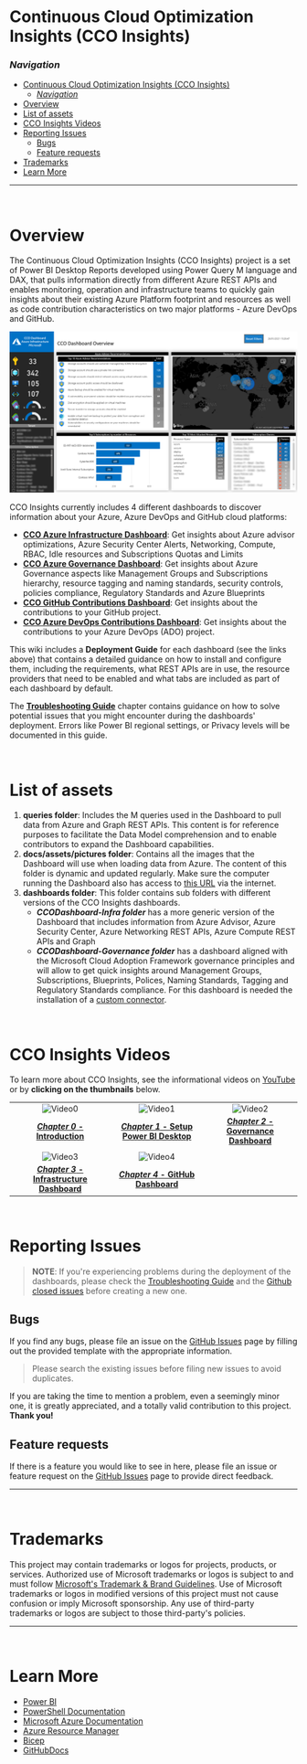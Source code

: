 # Continuous Cloud Optimization Insights (CCO Insights)

### _Navigation_

- [Continuous Cloud Optimization Insights (CCO Insights)](#continuous-cloud-optimization-insights-cco-insights)
    - [_Navigation_](#navigation)
- [Overview](#overview)
- [List of assets](#list-of-assets)
- [CCO Insights Videos](#cco-insights-videos)
- [Reporting Issues](#reporting-issues)
  - [Bugs](#bugs)
  - [Feature requests](#feature-requests)
- [Trademarks](#trademarks)
- [Learn More](#learn-more)

---

<br>

# Overview

The Continuous Cloud Optimization Insights (CCO Insights) project is a set of Power BI Desktop Reports developed using Power Query M language and DAX, that pulls information directly from different Azure REST APIs and enables monitoring, operation and infrastructure teams to quickly gain insights about their existing Azure Platform footprint and resources as well as code contribution characteristics on two major platforms - Azure DevOps and GitHub.

![OverviewImage](./media/OverviewImage.png)

CCO Insights currently includes 4 different dashboards to discover information about your Azure, Azure DevOps and GitHub cloud platforms:

- [**CCO Azure Infrastructure Dashboard**][CCOAzureInfrastructureDashboard]: Get insights about Azure advisor optimizations, Azure Security Center Alerts, Networking, Compute, RBAC, Idle resources and Subscriptions Quotas and Limits
- [**CCO Azure Governance Dashboard**][CCOAzureGovernanceDashboard]: Get insights about Azure Governance aspects like Management Groups and Subscriptions hierarchy, resource tagging and naming standards, security controls, policies compliance, Regulatory Standards and Azure Blueprints
- [**CCO GitHub Contributions Dashboard**][CCOGitHubContributionsDashboard]: Get insights about the contributions to your GitHub project.
- [**CCO Azure DevOps Contributions Dashboard**][CCOAdoContributionsDashboard]: Get insights about the contributions to your Azure DevOps (ADO) project.

This wiki includes a **Deployment Guide** for each dashboard (see the links above) that contains a detailed guidance on how to install and configure them, including the requirements, what REST APIs are in use, the resource providers that need to be enabled and what tabs are included as part of each dashboard by default. 

The [**Troubleshooting Guide**][TroubleshootingGuide] chapter contains guidance on how to solve potential issues that you might encounter during the dashboards' deployment. Errors like Power BI regional settings, or Privacy levels will be documented in this guide.

<br>

# List of assets

1. **queries folder**: Includes the M queries used in the Dashboard to pull data from Azure and Graph REST APIs. This content is for reference purposes to facilitate the Data Model comprehension and to enable contributors to expand the Dashboard capabilities.
2. **docs/assets/pictures folder**: Contains all the images that the Dashboard will use when loading data from Azure. The content of this folder is dynamic and updated regularly. Make sure the computer running the Dashboard also has access to [this URL][GraphicalElements] via the internet.
3. **dashboards folder**: This folder contains sub folders with different versions of the CCO Insights dashboards.
    - ***CCODashboard-Infra folder*** has a more generic version of the Dashboard that includes information from Azure Advisor, Azure Security Center, Azure Networking REST APIs, Azure Compute REST APIs and Graph
    - ***CCODashboard-Governance folder*** has a dashboard aligned with the Microsoft Cloud Adoption Framework governance principles and will allow to get quick insights around Management Groups, Subscriptions, Blueprints, Polices, Naming Standards, Tagging and Regulatory Standards compliance. For this dashboard is needed the installation of a [custom connector][CustomConnector].

<br>

# CCO Insights Videos

To learn more about CCO Insights, see the informational videos on [YouTube][YouTubeVideos] or by **clicking on the thumbnails** below.

||||
|:---:|:---:|:---:|
|![Video0][IMG_Video0]|![Video1][IMG_Video1] |![Video2][IMG_Video2]|
|[***Chapter 0* - Introduction**][Video0]|[***Chapter 1* - Setup Power BI Desktop**][Video1]|[**C*hapter 2* - Governance Dashboard**][Video2]
||||
|![Video3][IMG_Video3]|![Video4][IMG_Video4]||
|[***Chapter 3* - Infrastructure Dashboard**][Video3]|[***Chapter 4* - GitHub Dashboard**][Video4]||

<br>

# Reporting Issues

>**NOTE**: If you're experiencing problems during the deployment of the dashboards, please check the [Troubleshooting Guide][TroubleshootingGuide] and the [Github closed issues][GitHubClosedIssues] before creating a new one.


## Bugs

If you find any bugs, please file an issue on the [GitHub Issues][GitHubIssues] page by filling out the provided template with the appropriate information.

> Please search the existing issues before filing new issues to avoid duplicates.

If you are taking the time to mention a problem, even a seemingly minor one, it is greatly appreciated, and a totally valid contribution to this project. **Thank you!**

## Feature requests

If there is a feature you would like to see in here, please file an issue or feature request on the [GitHub Issues][GitHubIssues] page to provide direct feedback.

---

<br>

# Trademarks

This project may contain trademarks or logos for projects, products, or services. Authorized use of Microsoft trademarks or logos is subject to and must follow
[Microsoft's Trademark & Brand Guidelines][MicrosoftsTrademarkAndBrandGuidelines].
Use of Microsoft trademarks or logos in modified versions of this project must not cause confusion or imply Microsoft sponsorship.
Any use of third-party trademarks or logos are subject to those third-party's policies.

---

<br>

# Learn More

- [Power BI][PowerBIDocs]
- [PowerShell Documentation][PowerShellDocs]
- [Microsoft Azure Documentation][MicrosoftAzureDocs]
- [Azure Resource Manager][AzureResourceManager]
- [Bicep][Bicep]
- [GitHubDocs][GitHubDocs]

<!-- Docs -->
[GitHubDocs]: <https://docs.github.com/>
[GitHubIssues]: <https://github.com/Azure/CCOInsights/issues>
[GitHubClosedIssues]: <https://github.com/Azure/CCOInsights/issues?q=is%3Aissue>
[AzureResourceManager]: <https://learn.microsoft.com/en-us/azure/azure-resource-manager/management/overview>
[Bicep]: <https://github.com/Azure/bicep>
[MicrosoftAzureDocs]: <https://learn.microsoft.com/en-us/azure/>
[PowerShellDocs]: <https://learn.microsoft.com/en-us/powershell/>
[PowerBIDocs]: <https://learn.microsoft.com/en-us/power-bi/>
[MicrosoftsTrademarkAndBrandGuidelines]: <https://www.microsoft.com/en-us/legal/intellectualproperty/trademarks/usage/general>

<!-- Images -->
[YouTubeVideos]: <https://aka.ms/ccoinsights/videos>
[Video0]: <https://www.youtube.com/watch?v=9l9ME_WXxJk>
[Video1]: <https://www.youtube.com/watch?v=z5pez0kl8_s>
[Video2]: <https://www.youtube.com/watch?v=3lXcSaGtlx4>
[Video3]: <https://www.youtube.com/watch?v=TzIbdpDQX5U>
[Video4]: <https://www.youtube.com/watch?v=uYbcd3B4z4I>
[IMG_Video0]: <https://img.youtube.com/vi/9l9ME_WXxJk/0.jpg>
[IMG_Video1]: <https://img.youtube.com/vi/z5pez0kl8_s/0.jpg>
[IMG_Video2]: <https://img.youtube.com/vi/3lXcSaGtlx4/0.jpg>
[IMG_Video3]: <https://img.youtube.com/vi/TzIbdpDQX5U/0.jpg>
[IMG_Video4]: <https://img.youtube.com/vi/uYbcd3B4z4I/0.jpg>

<!-- References -->
[CCOAzureInfrastructureDashboard]: <./Deployment Guide - Infrastructure-Dashboard>
[CCOAzureGovernanceDashboard]: <./Deployment Guide - Governance Dashboard>
[CCOGitHubContributionsDashboard]: <./Deployment Guide - GitHub Dashboard>
[CCOAdoContributionsDashboard]: <./Deployment Guide - ADO Dashboard>
[TroubleshootingGuide]: <./Troubleshooting%20Guide>
[CustomConnector]: <./Deployment Guide - Governance Dashboard#installing-the-custom-connector>
[GraphicalElements]: <https://github.com/Azure/CCOInsights/tree/main/docs/assets/pictures>
